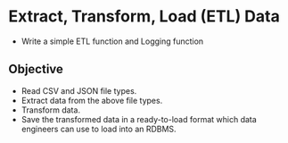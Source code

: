 # Extract, Transform, Load (ETL) Data
* Write a simple ETL function and Logging function
## Objective
* Read CSV and JSON file types.
* Extract data from the above file types.
* Transform data.
* Save the transformed data in a ready-to-load format which data engineers can use to load into an RDBMS.
